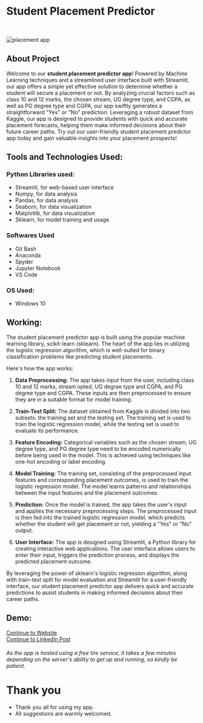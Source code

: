 # Student Placement Predictor
<br/>

![placement app](https://github.com/Ddhruv-IOT/Student-Placement-Predictor/assets/54676859/42f2255c-b2af-4550-a405-392e598c24d6)
<br/>

## About Project

Welcome to our **student placement predictor app**! Powered by Machine Learning techniques and a streamlined user interface built with Streamlit, our app offers a simple yet effective solution to determine whether a student will secure a placement or not. By analyzing crucial factors such as class 10 and 12 marks, the chosen stream, UG degree type, and CGPA, as well as PG degree type and CGPA, our app swiftly generates a straightforward "Yes" or "No" prediction. Leveraging a robust dataset from Kaggle, our app is designed to provide students with quick and accurate placement forecasts, helping them make informed decisions about their future career paths. Try out our user-friendly student placement predictor app today and gain valuable insights into your placement prospects!

## Tools and Technologies Used:

### Python Libraries used:
- Streamlit, for web-based user interface
- Numpy, for data analysis
- Pandas, for data analysis
- Seaborn, for data visualization
- Matplotlib, for data visualization
- Sklearn, for model training and usage

### Softwares Used 
- Git Bash
- Anaconda
- Spyder
- Jupyter Notebook
- VS Code

### OS Used:
- Windows 10

## Working:
The student placement predictor app is built using the popular machine learning library, scikit-learn (sklearn). The heart of the app lies in utilizing the logistic regression algorithm, which is well-suited for binary classification problems like predicting student placements.

Here's how the app works:

1. **Data Preprocessing:** The app takes input from the user, including class 10 and 12 marks, stream opted, UG degree type and CGPA, and PG degree type and CGPA. These inputs are then preprocessed to ensure they are in a suitable format for model training.

2. **Train-Test Split:** The dataset obtained from Kaggle is divided into two subsets: the training set and the testing set. The training set is used to train the logistic regression model, while the testing set is used to evaluate its performance.

3. **Feature Encoding:** Categorical variables such as the chosen stream, UG degree type, and PG degree type need to be encoded numerically before being used in the model. This is achieved using techniques like one-hot encoding or label encoding.

4. **Model Training:** The training set, consisting of the preprocessed input features and corresponding placement outcomes, is used to train the logistic regression model. The model learns patterns and relationships between the input features and the placement outcomes.

5. **Prediction:** Once the model is trained, the app takes the user's input and applies the necessary preprocessing steps. The preprocessed input is then fed into the trained logistic regression model, which predicts whether the student will get placement or not, yielding a "Yes" or "No" output.

6. **User Interface:** The app is designed using Streamlit, a Python library for creating interactive web applications. The user interface allows users to enter their input, triggers the prediction process, and displays the predicted placement outcome.

By leveraging the power of sklearn's logistic regression algorithm, along with train-test split for model evaluation and Streamlit for a user-friendly interface, our student placement predictor app delivers quick and accurate predictions to assist students in making informed decisions about their career paths.

## Demo:
[Continue to Website](https://ddhruv-iot-student-placement-predictor-app-00ecmy.streamlit.app/)
<br/>
[Continue to LinkedIn Post](https://www.linkedin.com/posts/ddhruv-arora_datascience-research-internship-activity-7035923937725231104-jUuy?utm_source=share&utm_medium=member_desktop)
<br/>
<h6> As the app is hosted using a free tire service, it takes a few minutes depending on the server's ability to get up and running, so kindly be patient. </h6>

# Thank you
- Thank you all for using my app.
- All suggestions are warmly welcomed.
